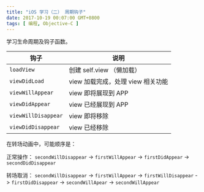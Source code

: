 ```yaml
---
title: "iOS 学习（二） 周期钩子"
date: 2017-10-19 00:07:00 GMT+0800
tags: [ 编程, Objective-C ]
---
```


学习生命周期及钩子函数。

<!-- truncate -->

| 钩子                  | 说明                     |
|---------------------|------------------------|
| `loadView`          | 创建 self.view （懒加载）     |
| `viewDidLoad`       | view 加载完成，处理 view 相关功能 |
| `viewWillAppear`    | view 即将展现到 APP         |
| `viewDidAppear`     | view 已经展现到 APP         |
| `viewWillDisappear` | view 即将移除              |
| `viewDidDisappear`  | view 已经移除              |

在转场动画中，可能顺序是：

正常操作： `secondWillDisappear` -> `firstWillAppear` -> `firstDidAppear` -> `secondDidDisappear`

转场取消： `secondWillDisappear` -> `firstWillAppear` -> `firstWillDisappear` -> `firstDidDisappear` -> `secondWillApear` -> `secondWillAppear`
